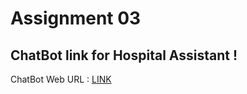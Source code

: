 # Assignment 03 

## ChatBot link for Hospital Assistant !

ChatBot Web URL : [LINK](https://web-chat.global.assistant.watson.appdomain.cloud/preview.html?backgroundImageURL=https%3A%2F%2Fau-syd.assistant.watson.cloud.ibm.com%2Fpublic%2Fimages%2Fupx-efbeb061-fefd-413e-95ac-9b0fce13cc97%3A%3A842426a1-ec72-4c9c-b0fc-efed4560e544&integrationID=45849486-b409-4cb9-a4a8-041208879e95&region=au-syd&serviceInstanceID=efbeb061-fefd-413e-95ac-9b0fce13cc97)

